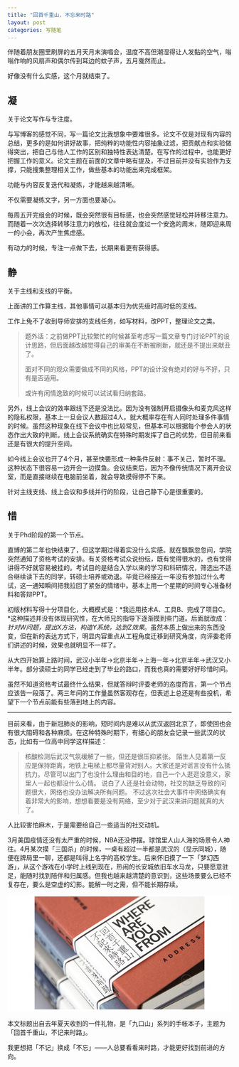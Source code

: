 ```yaml
---
title: "回首千重山，不忘来时路"
layout: post
categories: 写随笔
---
```


伴随着朋友圈里刷屏的五月天月末演唱会，温度不高但潮湿得让人发黏的空气，嗡嗡作响的风扇声和偶尔传到耳边的蚊子声，五月戛然而止。

<!-- more -->

好像没有什么实感，这个月就结束了。

## 凝

关于论文写作与专注度。

与写博客的感觉不同，写一篇论文比我想象中要难很多。论文不仅是对现有内容的总结，更多的是如何讲好故事，把纯粹的功能性内容抽象过滤，把贡献点和实验做得突出，把自己与他人工作的区别和独特性表达清楚。在写作的过程中，也能更好把握工作的意义。论文主题在前面的文章中略有提及，不过目前并没有实验作为支撑，只能搜集整理相关工作，做些基本的功能出来完成框架。

功能与内容反复迭代和凝练，才能越来越清晰。

不仅需要凝练文字，另一方面也要凝心。

每周五开完组会的时候，既会突然很有目标感，也会突然感觉轻松并转移注意力。而随着一次次选择转移注意力的放松，往往就会度过一个安逸的周末，随即迎来周一的小会，再次产生焦虑感。

有动力的时候，专注一点做下去，长期来看更有获得感。

## 静

关于主线和支线的平衡。

上面讲的工作算主线，其他事情可以基本归为优先级时高时低的支线。

工作上免不了收到导师安排的支线任务，如写材料，改PPT，整理论文之类。

> 题外话：之前做PPT比较繁忙的时候甚至考虑写一篇文章专门讨论PPT的设计思路，但后面越改越觉得自己的审美在不断被刷新，就还是不提出来献丑了。
>
> 面对不同的观众需要做成不同的风格，PPT的设计没有绝对的好与不好，只有是否适用。
>
> 或许有闲情逸致的时候可以试试看归纳套路。

另外，线上会议的效率跟线下还是没法比。因为没有强制开启摄像头和麦克风这样的隐私权限，基本上一旦会议人数超过4人，就大概率存在有人同时处理多件事情的时候。虽然这种现象在线下会议中也比较常见，但基本可以根据每个参会人的状态作出大致的判断。线上会议系统确实在特殊时期发挥了自己的优势，但目前来看还是有很大的提升空间。

如今线上会议也开了4个月，甚至快要形成一种条件反射：事不关己，暂时不理。这种状态下很容易一边开会一边摸鱼。会议结束后，因为不像传统情况下离开会议室，而是直接继续在电脑前坐着，就会导致摸得停不下来。

针对主线支线、线上会议和多线并行的阶段，让自己静下心是很重要的。

## 惜

关于Phd阶段的第一个节点。

直博的第二年也快结束了，但这学期过得着实没什么实感。就在飘飘忽忽间，学院突然通知了资格考试的安排。有关资格考试众说纷纭，既有觉得很水的，也有觉得讲得不好就容易被挂的。考试目的是结合入学以来的学习和科研情况，筛选出不适合继续读下去的同学，转硕士培养或劝退。毕竟已经接近一年没有参加过什么考试，这一通知瞬间把我拉回了紧张的情绪中。基本上用一个星期的时间专心准备材料和答辩PPT。

初版材料写得十分项目化，大概模式是：*我运用技术A、工具B、完成了项目C。*这种描述并没有体现研究性，在大师兄的指导下逐渐摸到些门道。后面就改成：*针对W问题，提出X方法，构造Y系统，达到Z效果*。虽然本质上做出来的东西没变，但在新的表达方式下，明显内容重点从工程角度迁移到研究角度，向评委老师们讲述的时候，效果也就明显不一样了。

从大四开始算上路时间，武汉小半年->北京半年->上海一年->北京半年->武汉又小半年。部分读硕士的同学已经走到了毕业的路口，而我也真的需要好好珍惜时间。

虽然不知道资格考试最终什么结果，但就答辩时评委老师的态度而言，第一个节点应该告一段落了。两三年间的工作量虽然客观存在，但表述上总还是有些投机，希望下一个节点前能有些落到地上的内容。

---

目前来看，由于新冠肺炎的影响，短时间内是难以从武汉返回北京了，即使回也会有很大阻碍和各种麻烦。在这种特殊时期下，有细心的朋友会记录一些武汉的状态，比如有一位高中同学这样描述：

> 核酸检测后武汉气氛缓解了一些，但还是很压抑紧张。
> 陌生人见着第一反应是保持距离，地铁上电梯上都尽量背对别人。大家还是对谣言没有什么抵抗力。尽管可以出门了也没什么理由和目的地，自己一个人逛逛没意义，家里人一起也都没什么心情。
> 说白了人还是社会动物，社交的缺乏导致的问题很大，网络也没办法解决所有问题。
> 不过这次社会大事件中网络确实有着非常大的影响，想想看要是没有网络，至少对于武汉来讲问题就真的大了。

人比较害怕麻木，于是需要给自己一些适当的社交动机。

3月美国疫情还没有太严重的时候，NBA还没停摆。球馆里人山人海的场景令人神往。4月某次摸「三国杀」的时候，一桌有超过一半都是武汉的（显示同城），随便在牌局里一聊，还都是叫得上名字的高校学生。后来怀旧摸了一下「梦幻西游」，从这个游戏在小学时上线到现在，热闹的长安城依旧车水马龙，只要愿意驻足，能随时找到陪伴和归属感。但我也越来越清楚的意识到，这些场景要么已经不复存在，要么是空虚的幻影。能解一时之需，但不能长期存续。

![](https://github.com/HusterHope/blogimage/raw/master/20200531-1.jpg)

本文标题出自去年夏天收到的一件礼物，是「九口山」系列的手帐本子，主题为「回首千重山，不记来时路」。

我更想把「不记」换成「不忘」——人总要看看来时路，才能更好找到前进的方向。